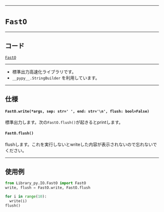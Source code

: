 _____

# `FastO`

_____

## コード

[`FastO`](https://github.com/titan-23/Library_py/blob/main/IO/FastO.py)
<!-- code=https://github.com/titan-23/Library_py/blob/main/IO\FastO.py -->

_____

- 標準出力高速化ライブラリです。
- `__pypy__.StringBuilder` を利用しています。

_____

## 仕様

#### `FastO.write(*args, sep: str=' ', end: str='\n', flush: bool=False)`
標準出力します。次の`FastO.flush()`が起きるとprintします。

#### `FastO.flush()`
flushします。これを実行しないとwriteした内容が表示されないので忘れないでください。

_____

## 使用例

```python
from Library_py.IO.FastO import FastO
write, flush = FastO.write, FastO.flush

for i in range(10):
  write(i)
flush()
```
